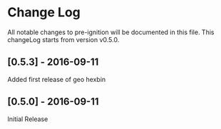 # Change Log
All notable changes to pre-ignition will be documented in this file.
This changeLog starts from version v0.5.0.

## [0.5.3] - 2016-09-11 
Added first release of geo hexbin

## [0.5.0] - 2016-09-11 
Initial Release
